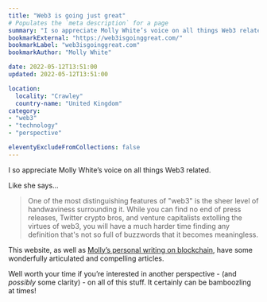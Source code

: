 ```yaml
---
title: "Web3 is going just great"
# Populates the `meta description` for a page
summary: "I so appreciate Molly White’s voice on all things Web3 related."
bookmarkExternal: "https://web3isgoinggreat.com/"
bookmarkLabel: "web3isgoinggreat.com"
bookmarkAuthor: "Molly White"

date: 2022-05-12T13:51:00
updated: 2022-05-12T13:51:00

location:
  locality: "Crawley"
  country-name: "United Kingdom"
category:
- "web3"
- "technology"
- "perspective"

eleventyExcludeFromCollections: false
---
```


I so appreciate Molly White’s voice on all things Web3 related.

Like she says&hellip;

> One of the most distinguishing features of "web3" is the sheer level of handwaviness surrounding it. While you can find no end of press releases, Twitter crypto bros, and venture capitalists extolling the virtues of web3, you will have a much harder time finding any definition that's not so full of buzzwords that it becomes meaningless.

This website, as well as [Molly’s personal writing on blockchain](https://blog.mollywhite.net/blockchain/), have some wonderfully articulated and compelling articles.

Well worth your time if you’re interested in another perspective - (and *possibly* some clarity) - on all of this stuff. It certainly can be bamboozling at times!
